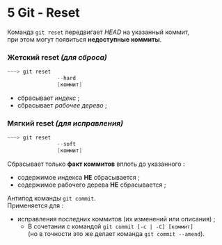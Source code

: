 # 5 Git - Reset

Команда `git reset` передвигает _HEAD_ на указанный коммит,  
при этом могут появиться **недоступные коммиты**.

### Жетский reset _(для сброса)_
```powershell
~~~> git reset
                --hard
                [коммит]
```
+ сбрасывает _индекс_ ;
+ сбрасывает _рабочее дерево_ ;

### Мягкий reset _(для исправления)_
```powershell
~~~> git reset
                --soft
                [коммит]
```
Сбрасывает только **факт коммитов** вплоть до указанного :
+ содержимое индекса **НЕ** сбрасывается ;
+ содержимое рабочего дерева **НЕ** сбрасывается ;

Антипод команды `git commit`.   
Применяется для :
+ исправления последних коммитов (их изменений или описания) ;
    + В сочетании с командой `git commit [-c | -C] [коммит]`  
    (но в точности это же делает команда `git commit --amend`). 
